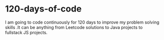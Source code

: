 # 120-days-of-code
I am going to code continuously for 120 days to improve my problem solving skills .It can be anything from Leetcode solutions to Java projects to fullstack JS projects. 
